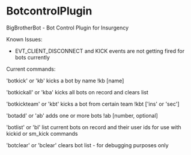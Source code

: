 # BotcontrolPlugin
BigBrotherBot - Bot Control Plugin for Insurgency

Known Issues:
- EVT_CLIENT_DISCONNECT and KICK events are not getting fired for bots currently

Current commands:

'botkick' or 'kb'
kicks a bot by name
!kb [name]

'botkickall' or 'kba'
kicks all bots on record and clears list

'botkickteam' or 'kbt'
kicks a bot from certain team
!kbt ['ins' or 'sec']

'botadd' or 'ab'
adds one or more bots
!ab [number, optional]

'botlist' or 'bl'
list current bots on record and their user ids for use with kickid or sm_kick commands

'botclear' or 'bclear'
clears bot list - for debugging purposes only
